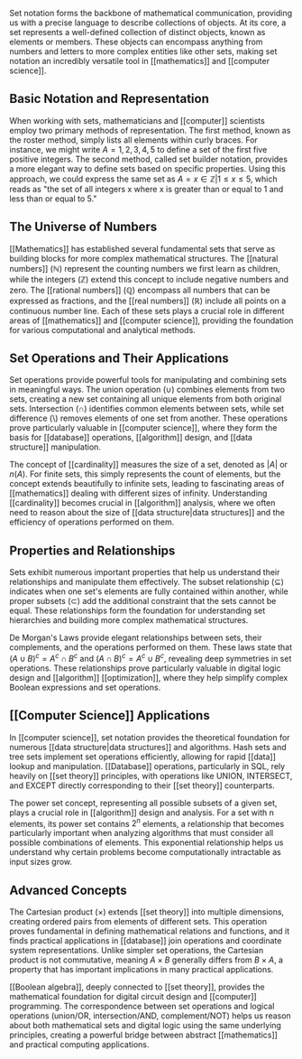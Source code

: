 Set notation forms the backbone of mathematical communication, providing us with a precise language to describe collections of objects. At its core, a set represents a well-defined collection of distinct objects, known as elements or members. These objects can encompass anything from numbers and letters to more complex entities like other sets, making set notation an incredibly versatile tool in [[mathematics]] and [[computer science]].

## Basic Notation and Representation

When working with sets, mathematicians and [[computer]] scientists employ two primary methods of representation. The first method, known as the roster method, simply lists all elements within curly braces. For instance, we might write $A = {1, 2, 3, 4, 5}$ to define a set of the first five positive integers. The second method, called set builder notation, provides a more elegant way to define sets based on specific properties. Using this approach, we could express the same set as $A = {x \in \mathbb{Z} | 1 \leq x \leq 5}$, which reads as "the set of all integers x where x is greater than or equal to 1 and less than or equal to 5."

## The Universe of Numbers

[[Mathematics]] has established several fundamental sets that serve as building blocks for more complex mathematical structures. The [[natural numbers]] ($\mathbb{N}$) represent the counting numbers we first learn as children, while the integers ($\mathbb{Z}$) extend this concept to include negative numbers and zero. The [[rational numbers]] ($\mathbb{Q}$) encompass all numbers that can be expressed as fractions, and the [[real numbers]] ($\mathbb{R}$) include all points on a continuous number line. Each of these sets plays a crucial role in different areas of [[mathematics]] and [[computer science]], providing the foundation for various computational and analytical methods.

## Set Operations and Their Applications

Set operations provide powerful tools for manipulating and combining sets in meaningful ways. The union operation ($\cup$) combines elements from two sets, creating a new set containing all unique elements from both original sets. Intersection ($\cap$) identifies common elements between sets, while set difference ($\setminus$) removes elements of one set from another. These operations prove particularly valuable in [[computer science]], where they form the basis for [[database]] operations, [[algorithm]] design, and [[data structure]] manipulation.

The concept of [[cardinality]] measures the size of a set, denoted as $|A|$ or $n(A)$. For finite sets, this simply represents the count of elements, but the concept extends beautifully to infinite sets, leading to fascinating areas of [[mathematics]] dealing with different sizes of infinity. Understanding [[cardinality]] becomes crucial in [[algorithm]] analysis, where we often need to reason about the size of [[data structure|data structures]] and the efficiency of operations performed on them.

## Properties and Relationships

Sets exhibit numerous important properties that help us understand their relationships and manipulate them effectively. The subset relationship ($\subseteq$) indicates when one set's elements are fully contained within another, while proper subsets ($\subset$) add the additional constraint that the sets cannot be equal. These relationships form the foundation for understanding set hierarchies and building more complex mathematical structures.

De Morgan's Laws provide elegant relationships between sets, their complements, and the operations performed on them. These laws state that $(A \cup B)^c = A^c \cap B^c$ and $(A \cap B)^c = A^c \cup B^c$, revealing deep symmetries in set operations. These relationships prove particularly valuable in digital logic design and [[algorithm]] [[optimization]], where they help simplify complex Boolean expressions and set operations.

## [[Computer Science]] Applications

In [[computer science]], set notation provides the theoretical foundation for numerous [[data structure|data structures]] and algorithms. Hash sets and tree sets implement set operations efficiently, allowing for rapid [[data]] lookup and manipulation. [[Database]] operations, particularly in SQL, rely heavily on [[set theory]] principles, with operations like UNION, INTERSECT, and EXCEPT directly corresponding to their [[set theory]] counterparts.

The power set concept, representing all possible subsets of a given set, plays a crucial role in [[algorithm]] design and analysis. For a set with n elements, its power set contains $2^n$ elements, a relationship that becomes particularly important when analyzing algorithms that must consider all possible combinations of elements. This exponential relationship helps us understand why certain problems become computationally intractable as input sizes grow.

## Advanced Concepts

The Cartesian product ($\times$) extends [[set theory]] into multiple dimensions, creating ordered pairs from elements of different sets. This operation proves fundamental in defining mathematical relations and functions, and it finds practical applications in [[database]] join operations and coordinate system representations. Unlike simpler set operations, the Cartesian product is not commutative, meaning $A \times B$ generally differs from $B \times A$, a property that has important implications in many practical applications.

[[Boolean algebra]], deeply connected to [[set theory]], provides the mathematical foundation for digital circuit design and [[computer]] programming. The correspondence between set operations and logical operations (union/OR, intersection/AND, complement/NOT) helps us reason about both mathematical sets and digital logic using the same underlying principles, creating a powerful bridge between abstract [[mathematics]] and practical computing applications.